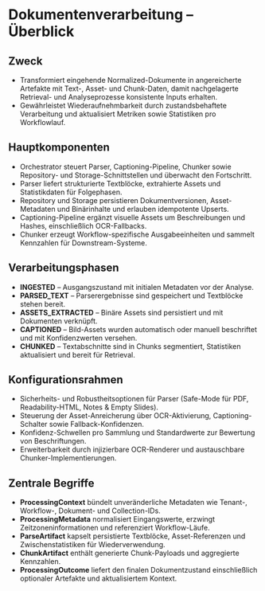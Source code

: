 # Dokumentenverarbeitung – Überblick

## Zweck
- Transformiert eingehende Normalized-Dokumente in angereicherte Artefakte mit Text-, Asset- und Chunk-Daten, damit nachgelagerte Retrieval- und Analyseprozesse konsistente Inputs erhalten.
- Gewährleistet Wiederaufnehmbarkeit durch zustandsbehaftete Verarbeitung und aktualisiert Metriken sowie Statistiken pro Workflowlauf.

## Hauptkomponenten
- Orchestrator steuert Parser, Captioning-Pipeline, Chunker sowie Repository- und Storage-Schnittstellen und überwacht den Fortschritt.
- Parser liefert strukturierte Textblöcke, extrahierte Assets und Statistikdaten für Folgephasen.
- Repository und Storage persistieren Dokumentversionen, Asset-Metadaten und Binärinhalte und erlauben idempotente Upserts.
- Captioning-Pipeline ergänzt visuelle Assets um Beschreibungen und Hashes, einschließlich OCR-Fallbacks.
- Chunker erzeugt Workflow-spezifische Ausgabeeinheiten und sammelt Kennzahlen für Downstream-Systeme.

## Verarbeitungsphasen
- **INGESTED** – Ausgangszustand mit initialen Metadaten vor der Analyse.
- **PARSED_TEXT** – Parserergebnisse sind gespeichert und Textblöcke stehen bereit.
- **ASSETS_EXTRACTED** – Binäre Assets sind persistiert und mit Dokumenten verknüpft.
- **CAPTIONED** – Bild-Assets wurden automatisch oder manuell beschriftet und mit Konfidenzwerten versehen.
- **CHUNKED** – Textabschnitte sind in Chunks segmentiert, Statistiken aktualisiert und bereit für Retrieval.

## Konfigurationsrahmen
- Sicherheits- und Robustheitsoptionen für Parser (Safe-Mode für PDF, Readability-HTML, Notes & Empty Slides).
- Steuerung der Asset-Anreicherung über OCR-Aktivierung, Captioning-Schalter sowie Fallback-Konfidenzen.
- Konfidenz-Schwellen pro Sammlung und Standardwerte zur Bewertung von Beschriftungen.
- Erweiterbarkeit durch injizierbare OCR-Renderer und austauschbare Chunker-Implementierungen.

## Zentrale Begriffe
- **ProcessingContext** bündelt unveränderliche Metadaten wie Tenant-, Workflow-, Dokument- und Collection-IDs.
- **ProcessingMetadata** normalisiert Eingangswerte, erzwingt Zeitzoneninformationen und referenziert Workflow-Läufe.
- **ParseArtifact** kapselt persistierte Textblöcke, Asset-Referenzen und Zwischenstatistiken für Wiederverwendung.
- **ChunkArtifact** enthält generierte Chunk-Payloads und aggregierte Kennzahlen.
- **ProcessingOutcome** liefert den finalen Dokumentzustand einschließlich optionaler Artefakte und aktualisiertem Kontext.
